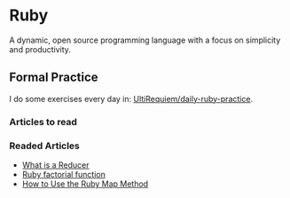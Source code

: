 # Ruby

A dynamic, open source programming language with a focus on simplicity and
productivity.

## Formal Practice

I do some exercises every day in:
[UltiRequiem/daily-ruby-practice](https://github.com/UltiRequiem/daily-ruby-practice).

### Articles to read

### Readed Articles

- [What is a Reducer](https://mixandgo.com/learn/what-is-a-ruby-reducer)
- [Ruby factorial function](https://stackoverflow.com/questions/2434503/ruby-factorial-function/37352690#37352690)
- [How to Use the Ruby Map Method](https://mixandgo.com/learn/how-to-use-the-ruby-map-method)
